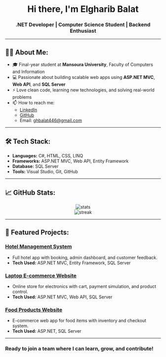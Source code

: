 <h1 align="center">Hi there, I'm Elgharib Balat</h1>
<h3 align="center">.NET Developer | Computer Science Student | Backend Enthusiast</h3>

---

## 🧑‍💻 About Me:

- 🎓 Final-year student at **Mansoura University**, Faculty of Computers and Information  
- 💻 Passionate about building scalable web apps using **ASP.NET MVC**, **Web API**, and **SQL Server**  
- ⚡ Love clean code, learning new technologies, and solving real-world problems  
- 📫 How to reach me:  
  - [LinkedIn](https://www.linkedin.com/in/elgharib-balat-4256882b5)  
  - [GitHub](https://github.com/ElgharibAhmed091)  
  - Email: ghbalat446@gmail.com  

---

## 🛠️ Tech Stack:

- **Languages:** C#, HTML, CSS, LINQ  
- **Frameworks:** ASP.NET MVC, Web API, Entity Framework  
- **Database:** SQL Server  
- **Tools:** Visual Studio, Git, GitHub  

---

## 📈 GitHub Stats:

<p align="center">
  <img src="https://github-readme-stats.vercel.app/api?username=ElgharibAhmed091&show_icons=true&theme=default" alt="stats" />
  <br/>
  <img src="https://github-readme-streak-stats.herokuapp.com/?user=ElgharibAhmed091" alt="streak" />
</p>

---

## 🚀 Featured Projects:

### [Hotel Management System](https://github.com/ElgharibAhmed091/Hotel-Management-System)
- Full hotel app with booking, admin dashboard, and customer feedback.
- **Tech Used:** ASP.NET MVC, Entity Framework, SQL Server

### [Laptop E-commerce Website](https://github.com/ElgharibAhmed091/Laptop-Ecommerce)
- Online store for electronics with cart, payment simulation, and product control.
- **Tech Used:** ASP.NET MVC, Web API, SQL Server

### [Food Products Website](https://github.com/ElgharibAhmed091/Food-Store)
- E-commerce web app for food items with inventory and checkout system.
- **Tech Used:** ASP.NET, SQL Server

---

### Ready to join a team where I can learn, grow, and contribute!
